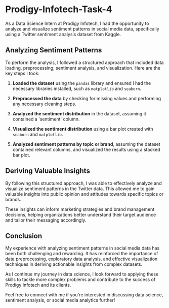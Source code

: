 # Prodigy-Infotech-Task-4
As a Data Science Intern at Prodigy Infotech, I had the opportunity to analyze and visualize sentiment patterns in social media data, specifically using a Twitter sentiment analysis dataset from Kaggle.

## Analyzing Sentiment Patterns

To perform the analysis, I followed a structured approach that included data loading, preprocessing, sentiment analysis, and visualization. Here are the key steps I took:

1. **Loaded the dataset** using the `pandas` library and ensured I had the necessary libraries installed, such as `matplotlib` and `seaborn`.

2. **Preprocessed the data** by checking for missing values and performing any necessary cleaning steps.

3. **Analyzed the sentiment distribution** in the dataset, assuming it contained a 'sentiment' column.

4. **Visualized the sentiment distribution** using a bar plot created with `seaborn` and `matplotlib`.

5. **Analyzed sentiment patterns by topic or brand**, assuming the dataset contained relevant columns, and visualized the results using a stacked bar plot.

## Deriving Valuable Insights

By following this structured approach, I was able to effectively analyze and visualize sentiment patterns in the Twitter data. This allowed me to gain valuable insights into public opinion and attitudes towards specific topics or brands.

These insights can inform marketing strategies and brand management decisions, helping organizations better understand their target audience and tailor their messaging accordingly.

## Conclusion

My experience with analyzing sentiment patterns in social media data has been both challenging and rewarding. It has reinforced the importance of data preprocessing, exploratory data analysis, and effective visualization techniques in deriving actionable insights from complex datasets.

As I continue my journey in data science, I look forward to applying these skills to tackle more complex problems and contribute to the success of Prodigy Infotech and its clients.

Feel free to connect with me if you're interested in discussing data science, sentiment analysis, or social media analytics further!
